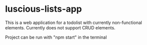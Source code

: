 # luscious-lists-app

This is a web application for a todolist with currently non-functional elements. Currently does not support CRUD elements.

Project can be run with "npm start" in the terminal
